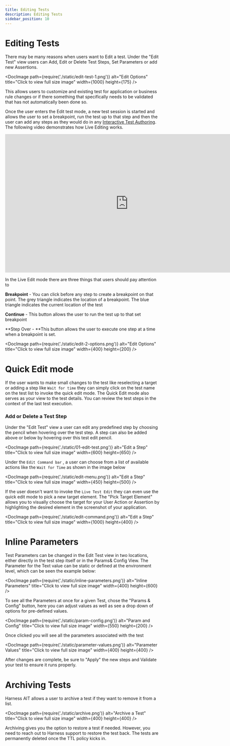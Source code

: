 ```yaml
---
title: Editing Tests
description: Editing Tests
sidebar_position: 10
---
```

# Editing Tests

There may be many reasons when users want to Edit a test. Under the "Edit Test" view users can Add, Edit or Delete Test Steps, Set Parameters or add new Assertions.

<DocImage
  path={require('./static/edit-test-1.png')}
  alt="Edit Options"
  title="Click to view full size image"
  width={1000}
  height={175}
/>

This allows users to customize and existing test for application or business rule changes or if there something that specifically needs to be validated that has not automatically been done so.

Once the user enters the Edit test mode, a new test session is started and allows the user to set a breakpoint, run the test up to that step and then the user can add any steps as they would do in any [Interactive Test Authoring](<../creating-tests/create-tests-doc.md>). The following video demonstrates how Live Editing works.

<iframe src="https://www.loom.com/embed/66e883185c864b2b8c26057ad45939b7?sid=a1c8c608-3eca-42da-a0f7-f0f5bb5fae4e" width="800" height="450" frameborder="0" allowfullscreen></iframe>

In the Live Edit mode there are three things that users should pay attention to

**Breakpoint** - You can click before any step to create a breakpoint on that point. The grey triangle indicates the location of a breakpoint. The blue triangle indicates the current location of the test

**Continue** - This button allows the user to run the test up to that set breakpoint

**Step Over - **This button allows the user to execute one step at a time when a breakpoint is set.

<DocImage
  path={require('./static/edit-2-options.png')}
  alt="Edit Options"
  title="Click to view full size image"
  width={400}
  height={200}
/>

# Quick Edit mode

If the user wants to make small changes to the test like reselecting a target or adding a step like `Wait for time` they can simply click on the test name on the test list to invoke the quick edit mode. The Quick Edit mode also serves as your view to the test details. You can review the test steps in the context of the last test execution.

### Add or Delete a Test Step

Under the "Edit Test" view a user can edit any predefined step by choosing the pencil when hovering over the test step. A step can also be added above or below by hovering over this test edit pencil.

<DocImage
  path={require('./static/01-edit-test.png')}
  alt="Edit a Step"
  title="Click to view full size image"
  width={600}
  height={650}
/>

Under the `Edit Command bar` , a user can choose from a list of available actions like the `Wait for Time` as shown in the image below

<DocImage
  path={require('./static/edit-menu.png')}
  alt="Edit a Step"
  title="Click to view full size image"
  width={450}
  height={500}
/>

If the user doesn't want to invoke the `Live Test Edit` they can even use the quick edit mode to pick a new target element. The "Pick Target Element"  allows you to visually choose the target for your User Action or Assertion by highlighting the desired element in the screenshot of your application.

<DocImage
  path={require('./static/edit-command.png')}
  alt="Edit a Step"
  title="Click to view full size image"
  width={1000}
  height={400}
/>

# Inline Parameters

Test Parameters can be changed in the Edit Test view in two locations, either directly in the test step itself or in the Params& Config View. The Parameter for the Text value can be static or defined at the environment level, which can be seen the example below:

<DocImage
  path={require('./static/inline-parameters.png')}
  alt="Inline Parameters"
  title="Click to view full size image"
  width={400}
  height={600}
/>

To see all the Parameters at once for a given Test, chose the "Params & Config" button, here you can adjust values as well as see a drop down of options for pre-defined values.

<DocImage
  path={require('./static/param-config.png')}
  alt="Param and Config"
  title="Click to view full size image"
  width={550}
  height={200}
/>

 Once clicked you will see all the parameters associated with the test

<DocImage
  path={require('./static/parameter-values.png')}
  alt="Parameter Values"
  title="Click to view full size image"
  width={400}
  height={400}
/>


After changes are complete, be sure to "Apply" the new steps and Validate your test to ensure it runs properly.

# Archiving Tests

Harness AIT allows a user to archive a test if they want to remove it from a list.

<DocImage
  path={require('./static/archive.png')}
  alt="Archive a Test"
  title="Click to view full size image"
  width={400}
  height={400}
/>

Archiving gives you the option to restore a test if needed. However, you need to reach out to Harness support to restore the test back. The tests are permanently deleted once the TTL policy kicks in.